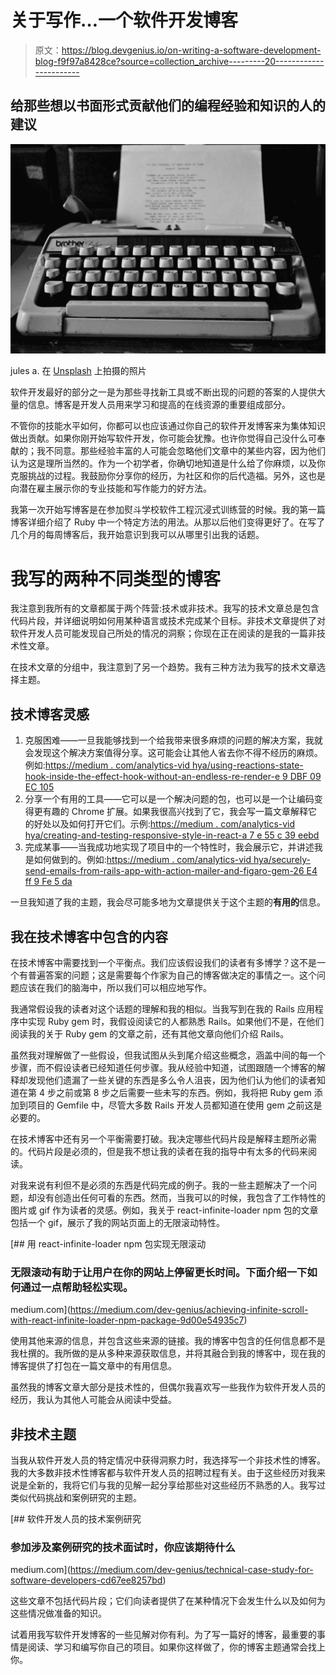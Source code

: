 # 关于写作…一个软件开发博客

> 原文：<https://blog.devgenius.io/on-writing-a-software-development-blog-f9f97a8428ce?source=collection_archive---------20----------------------->

## 给那些想以书面形式贡献他们的编程经验和知识的人的建议

![](img/90d32175ff742b0c6bb1f3c414fec236.png)

jules a. 在 [Unsplash](https://unsplash.com?utm_source=medium&utm_medium=referral) 上拍摄的照片

软件开发最好的部分之一是为那些寻找新工具或不断出现的问题的答案的人提供大量的信息。博客是开发人员用来学习和提高的在线资源的重要组成部分。

不管你的技能水平如何，你都可以也应该通过你自己的软件开发博客来为集体知识做出贡献。如果你刚开始写软件开发，你可能会犹豫。也许你觉得自己没什么可奉献的；我不同意。那些经验丰富的人可能会忽略他们文章中的某些内容，因为他们认为这是理所当然的。作为一个初学者，你确切地知道是什么给了你麻烦，以及你克服挑战的过程。我鼓励你分享你的经历，为社区和你的后代造福。另外，这也是向潜在雇主展示你的专业技能和写作能力的好方法。

我第一次开始写博客是在参加熨斗学校软件工程沉浸式训练营的时候。我的第一篇博客详细介绍了 Ruby 中一个特定方法的用法。从那以后他们变得更好了。在写了几个月的每周博客后，我开始意识到我可以从哪里引出我的话题。

# 我写的两种不同类型的博客

我注意到我所有的文章都属于两个阵营:技术或非技术。我写的技术文章总是包含代码片段，并详细说明如何用某种语言或技术完成某个目标。非技术文章提供了对软件开发人员可能发现自己所处的情况的洞察；你现在正在阅读的是我的一篇非技术性文章。

在技术文章的分组中，我注意到了另一个趋势。我有三种方法为我写的技术文章选择主题。

## 技术博客灵感

1.  克服困难——一旦我能够找到一个给我带来很多麻烦的问题的解决方案，我就会发现这个解决方案值得分享。这可能会让其他人省去你不得不经历的麻烦。例如:[https://medium . com/analytics-vid hya/using-reactions-state-hook-inside-the-effect-hook-without-an-endless-re-render-e 9 DBF 09 EC 105](https://medium.com/analytics-vidhya/using-reacts-state-hook-inside-the-effect-hook-without-an-endless-re-render-e9dbf09ec105)
2.  分享一个有用的工具——它可以是一个解决问题的包，也可以是一个让编码变得更有趣的 Chrome 扩展。如果我很高兴找到了它，我会写一篇文章解释它的好处以及如何打开它们。示例:[https://medium . com/analytics-vid hya/creating-and-testing-responsive-style-in-react-a 7 e 55 c 39 eebd](https://medium.com/analytics-vidhya/creating-and-testing-responsive-style-in-react-a7e55c39eebd)
3.  完成某事——当我成功地实现了项目中的一个特性时，我会展示它，并讲述我是如何做到的。例如:[https://medium . com/analytics-vid hya/securely-send-emails-from-rails-app-with-action-mailer-and-figaro-gem-26 E4 ff 9 Fe 5 da](https://medium.com/analytics-vidhya/securely-send-emails-from-rails-app-with-action-mailer-and-figaro-gem-26e4ff9fe5da)

一旦我知道了我的主题，我会尽可能多地为文章提供关于这个主题的**有用的**信息。

## 我在技术博客中包含的内容

在技术博客中需要找到一个平衡点。我们应该假设我们的读者有多博学？这不是一个有普遍答案的问题；这是需要每个作家为自己的博客做决定的事情之一。这个问题应该在我们的脑海中，所以我们可以相应地写作。

我通常假设我的读者对这个话题的理解和我的相似。当我写到在我的 Rails 应用程序中实现 Ruby gem 时，我假设阅读它的人都熟悉 Rails。如果他们不是，在他们阅读我的关于 Ruby gem 的文章之前，还有其他文章向他们介绍 Rails。

虽然我对理解做了一些假设，但我试图从头到尾介绍这些概念，涵盖中间的每一个步骤，而不假设读者已经知道任何步骤。我从经验中知道，试图跟随一个博客的解释却发现他们遗漏了一些关键的东西是多么令人沮丧，因为他们认为他们的读者知道在第 4 步之前或第 8 步之后需要一些未写的东西。例如，我将把 Ruby gem 添加到项目的 Gemfile 中，尽管大多数 Rails 开发人员都知道在使用 gem 之前这是必要的。

在技术博客中还有另一个平衡需要打破。我决定哪些代码片段是解释主题所必需的。代码片段是必须的，但是我不想让我的读者在我的指导中有太多的代码来阅读。

对我来说有利但不是必须的东西是代码完成的例子。我的一些主题解决了一个问题，却没有创造出任何可看的东西。然而，当我可以的时候，我包含了工作特性的图片或 gif 作为读者的灵感。例如，我关于 react-infinite-loader npm 包的文章包括一个 gif，展示了我的网站页面上的无限滚动特性。

[](https://medium.com/dev-genius/achieving-infinite-scroll-with-react-infinite-loader-npm-package-9d00e54935c7) [## 用 react-infinite-loader npm 包实现无限滚动

### 无限滚动有助于让用户在你的网站上停留更长时间。下面介绍一下如何通过一点帮助轻松实现。

medium.com](https://medium.com/dev-genius/achieving-infinite-scroll-with-react-infinite-loader-npm-package-9d00e54935c7) 

使用其他来源的信息，并包含这些来源的链接。我的博客中包含的任何信息都不是我杜撰的。我所做的是从多种来源获取信息，并将其融合到我的博客中，现在我的博客提供了打包在一篇文章中的有用信息。

虽然我的博客文章大部分是技术性的，但偶尔我喜欢写一些我作为软件开发人员的经历，我认为其他人可能会从阅读中受益。

## 非技术主题

当我从软件开发人员的特定情况中获得洞察力时，我选择写一个非技术性的博客。我的大多数非技术性博客都与软件开发人员的招聘过程有关。由于这些经历对我来说是全新的，我将它们与我的见解一起分享给那些对这些经历不熟悉的人。我写过类似代码挑战和案例研究的主题。

[](https://medium.com/dev-genius/technical-case-study-for-software-developers-cd67ee8257bd) [## 软件开发人员的技术案例研究

### 参加涉及案例研究的技术面试时，你应该期待什么

medium.com](https://medium.com/dev-genius/technical-case-study-for-software-developers-cd67ee8257bd) 

这些文章不包括代码片段；它们向读者提供了在某种情况下会发生什么以及如何为这些情况做准备的知识。

试着用我写软件开发博客的一些见解对你有利。为了写一篇好的博客，最重要的事情是阅读、学习和编写你自己的项目。如果你这样做了，你的博客主题通常会找上你。